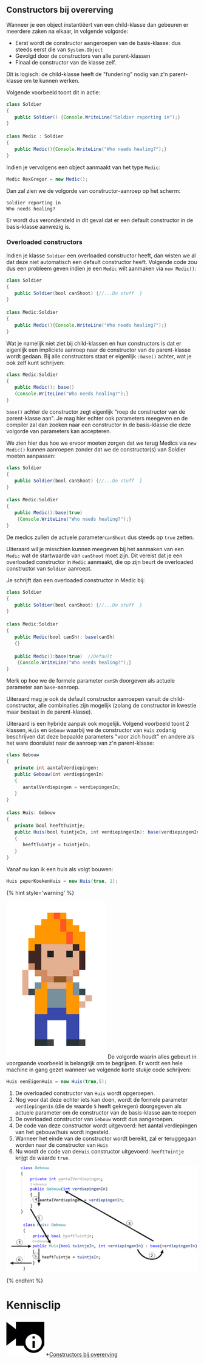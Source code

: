 ## Constructors bij overerving

Wanneer je een object instantiëert van een child-klasse dan gebeuren er meerdere zaken na elkaar, in volgende volgorde:

* Eerst wordt de constructor aangeroepen van de basis-klasse: dus steeds eerst die van ``System.Object``
* Gevolgd door de constructors van alle parent-klassen
* Finaal de constructor van de klasse zelf.

Dit is logisch: de child-klasse heeft de "fundering" nodig van z'n parent-klasse om te kunnen werken.  

Volgende voorbeeld toont dit in actie:

```java
class Soldier
{
   public Soldier() {Console.WriteLine("Soldier reporting in");}
}

class Medic : Soldier
{
   public Medic(){Console.WriteLine("Who needs healing?");}
}
```

Indien je vervolgens een object aanmaakt van het type ``Medic``:

```java
Medic RexGregor = new Medic();
```

Dan zal zien we de volgorde van constructor-aanroep op het scherm:

<!---{line-numbers:false}--->
```text
Soldier reporting in
Who needs healing?
```

Er wordt dus verondersteld in dit geval dat er een default constructor in de basis-klasse aanwezig is.

### Overloaded constructors

Indien je klasse ``Soldier`` een overloaded constructor heeft, dan wisten we al dat deze niet automatisch een default constructor heeft. Volgende code zou dus een probleem geven indien je een ``Medic`` wilt aanmaken via ``new Medic()``:
```java
class Soldier
{
   public Soldier(bool canShoot) {//...Do stuff  }
}

class Medic:Soldier
{
   public Medic(){Console.WriteLine("Who needs healing?");}
}
```

Wat je namelijk niet ziet bij child-klassen en hun constructors is dat er eigenlijk een impliciete aanroep naar de constructor van de parent-klasse wordt gedaan. Bij alle constructors staat er eigenlijk ``:base()`` achter, wat je ook zelf kunt schrijven:
```java
class Medic:Soldier
{
   public Medic(): base()
   {Console.WriteLine("Who needs healing?");}
}
```

``base()`` achter de constructor zegt  eigenlijk "roep de constructor van de parent-klasse aan". Je mag hier echter ook parameters meegeven en de compiler zal dan zoeken naar een constructor in de basis-klasse die deze volgorde van parameters kan accepteren.

We zien hier dus hoe we ervoor moeten zorgen dat we terug Medics via ``new Medic()`` kunnen aanroepen zonder dat we de constructor(s) van Soldier moeten aanpassen:
```java
class Soldier
{
   public Soldier(bool canShoot) {//...Do stuff  }
}

class Medic:Soldier
{
   public Medic():base(true)
    {Console.WriteLine("Who needs healing?");}
}
```

De medics zullen de actuele parameter``canShoot`` dus steeds op ``true`` zetten.

Uiteraard wil je misschien kunnen meegeven bij het aanmaken van een ``Medic`` wat de startwaarde van ``canShoot`` moet zijn. Dit vereist dat je een overloaded constructor in ``Medic`` aanmaakt, die op zijn beurt de overloaded constructor van ``Soldier`` aanroept. 

Je schrijft dan een overloaded constructor in Medic bij:

```java
class Soldier
{
   public Soldier(bool canShoot) {//...Do stuff  }
}

class Medic:Soldier
{
   public Medic(bool canSh): base(canSh)
   {} 

   public Medic():base(true)  //Default
    {Console.WriteLine("Who needs healing?");}
}
```

Merk op hoe we de formele parameter ``canSh`` doorgeven als actuele parameter aan ``base``-aanroep.

Uiteraard mag je ook de default constructor aanroepen vanuit de child-constructor, alle combinaties zijn mogelijk (zolang de constructor in kwestie maar bestaat in de parent-klasse).

Uiteraard is een hybride aanpak ook mogelijk. Volgend voorbeeld toont 2 klassen, ``Huis`` en ``Gebouw`` waarbij we de constructor van ``Huis`` zodanig beschrijven dat deze bepaalde parameters "voor zich houdt" en andere als het ware doorsluist naar de aanroep van z'n parent-klasse:

```java
class Gebouw
{
   private int aantalVerdiepingen;
   public Gebouw(int verdiepingenIn)
   {
      aantalVerdiepingen = verdiepingenIn;
   }
}

class Huis: Gebouw
{
   private bool heeftTuintje;
   public Huis(bool tuintjeIn, int verdiepingenIn): base(verdiepingenIn)
   {
      heeftTuintje = tuintjeIn;
   }
}
```
Vanaf nu kan ik een huis als volgt bouwen:
```java
Huis peperKoekenHuis = new Huis(true, 1);
```

<!---NOBOOKSTART--->
{% hint style='warning' %}
<!---NOBOOKEND--->
<!---{aside}--->
<!--- {float:right, width:50%} --->
![](../assets/attention.png)
De volgorde waarin alles gebeurt in voorgaande voorbeeld is belangrijk om te begrijpen. Er wordt een hele machine in gang gezet wanneer we volgende korte stukje code schrijven:

```java
Huis eenEigenHuis = new Huis(true,5);
```

1. De overloaded constructor van ``Huis`` wordt opgeroepen.
2. Nog voor dat deze echter iets kan doen, wordt de formele parameter ``verdiepingenIn`` (die de waarde ``5`` heeft gekregen) doorgegeven als actuele parameter om de constructor van de basis-klasse aan te roepen
3. De overloaded constructor van ``Gebouw`` wordt dus aangeroepen.
4. De code van deze constructor wordt uitgevoerd: het aantal verdiepingen van het gebouw/huis wordt ingesteld.
5. Wanneer het einde van de constructor wordt bereikt, zal er teruggegaan worden naar de constructor van ``Huis``
6. Nu wordt de code van de``Huis`` constructor uitgevoerd: ``heeftTuintje`` krijgt de waarde ``true``.

![](../assets/7_overerving/constflow.png)



<!---{/aside}--->
<!---NOBOOKSTART--->
{% endhint %}
<!---NOBOOKEND--->


<!---NOBOOKSTART--->
# Kennisclip
![](../assets/infoclip.png)
*[Constructors bij overerving](https://ap.cloud.panopto.eu/Panopto/Pages/Viewer.aspx?id=a83a530e-11ff-47eb-b4cf-ab7c00b75401)
<!---NOBOOKEND--->